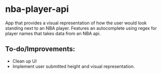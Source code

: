 # nba-player-api
App that provides a visual representation of how the user would look standing next to an NBA player. Features an autocomplete using regex for player names that takes data from an NBA api.

## To-do/Improvements: 

* Clean up UI
* Implement user submitted height and visual representation.

